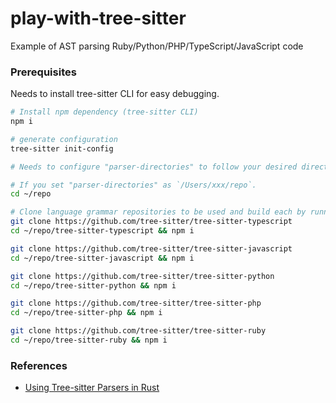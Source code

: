 # play-with-tree-sitter
Example of AST parsing Ruby/Python/PHP/TypeScript/JavaScript code

### Prerequisites

Needs to install tree-sitter CLI for easy debugging.

```bash
# Install npm dependency (tree-sitter CLI)
npm i

# generate configuration
tree-sitter init-config

# Needs to configure "parser-directories" to follow your desired directory structure of grammar repo.

# If you set "parser-directories" as `/Users/xxx/repo`.
cd ~/repo

# Clone language grammar repositories to be used and build each by running "npm i".
git clone https://github.com/tree-sitter/tree-sitter-typescript
cd ~/repo/tree-sitter-typescript && npm i

git clone https://github.com/tree-sitter/tree-sitter-javascript
cd ~/repo/tree-sitter-javascript && npm i

git clone https://github.com/tree-sitter/tree-sitter-python
cd ~/repo/tree-sitter-python && npm i

git clone https://github.com/tree-sitter/tree-sitter-php
cd ~/repo/tree-sitter-php && npm i

git clone https://github.com/tree-sitter/tree-sitter-ruby
cd ~/repo/tree-sitter-ruby && npm i
```

### References

- [Using Tree-sitter Parsers in Rust](https://rfdonnelly.github.io/posts/using-tree-sitter-parsers-in-rust/)